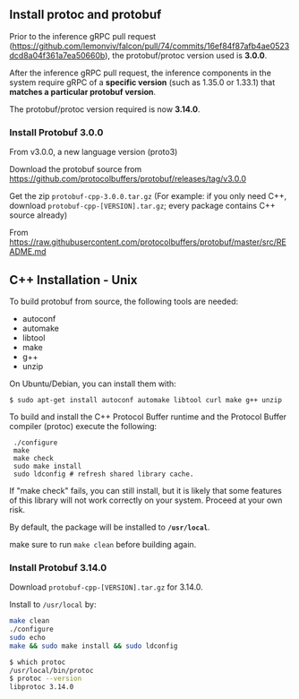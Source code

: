 ## Install protoc and protobuf

Prior to the inference gRPC pull request (https://github.com/lemonviv/falcon/pull/74/commits/16ef84f87afb4ae0523dcd8a04f361a7ea50660b), the protobuf/protoc version used is **3.0.0**.

After the inference gRPC pull request, the inference components in the system require gRPC of a **specific version** (such as 1.35.0 or 1.33.1) that **matches a particular protobuf version**.

The protobuf/protoc version required is now **3.14.0**.

### Install Protobuf 3.0.0

From v3.0.0, a new language version (proto3)

Download the protobuf source from https://github.com/protocolbuffers/protobuf/releases/tag/v3.0.0

Get the zip `protobuf-cpp-3.0.0.tar.gz` (For example: if you only need C++, download `protobuf-cpp-[VERSION].tar.gz`; every package
contains C++ source already)

From https://raw.githubusercontent.com/protocolbuffers/protobuf/master/src/README.md

C++ Installation - Unix
-----------------------

To build protobuf from source, the following tools are needed:

  * autoconf
  * automake
  * libtool
  * make
  * g++
  * unzip

On Ubuntu/Debian, you can install them with:

    $ sudo apt-get install autoconf automake libtool curl make g++ unzip


To build and install the C++ Protocol Buffer runtime and the Protocol
Buffer compiler (protoc) execute the following:


     ./configure
     make
     make check
     sudo make install
     sudo ldconfig # refresh shared library cache.

If "make check" fails, you can still install, but it is likely that
some features of this library will not work correctly on your system.
Proceed at your own risk.


By default, the package will be installed to **`/usr/local`**.

make sure to run `make clean` before building again.

### Install Protobuf 3.14.0

Download `protobuf-cpp-[VERSION].tar.gz` for 3.14.0.

Install to `/usr/local` by:

```sh
make clean
./configure
sudo echo
make && sudo make install && sudo ldconfig
```

```sh
$ which protoc
/usr/local/bin/protoc
$ protoc --version
libprotoc 3.14.0
```
